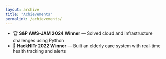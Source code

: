 ```yaml
---
layout: archive
title: "Achievements"
permalink: /achievements/
---
```


- 🏆 **S&P AWS-JAM 2024 Winner** — Solved cloud and infrastructure challenges using Python  
- 🥇 **HackNITr 2022 Winner** — Built an elderly care system with real-time health tracking and alerts
